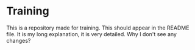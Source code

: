 # Training

This is a repository made for training.
This should appear in the README file. It is my long explanation, it is very detailed.
Why I don't see any changes?

